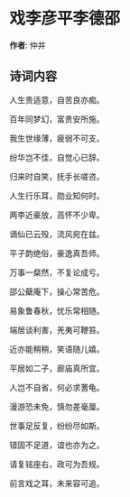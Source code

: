 # 戏李彦平李德邵

**作者**: 仲并

## 诗词内容

人生贵适意，自苦良亦痴。

百年同梦幻，富贵安所施。

我生世缘薄，疲弱不可支。

纷华岂不佳，自觉心已辞。

归来时自笑，抚手长嗟咨。

人生行乐耳，勋业知何时。

两李近豪放，高怀不少卑。

谪仙已云殁，流风宛在兹。

平子韵绝俗，豪逸真吾师。

万事一粲然，不复论成亏。

邵公蘗庵下，操心常苦危。

易象鲁春秋，忧乐常相随。

端居谈利害，羌夷可鞭笞。

近亦能稍稍，笑语随儿嬉。

平居如二子，廊庙真所宜。

人岂不自省，何必求蓍龟。

漫游恐未免，慎勿差毫厘。

世事足反复，纷纷尽如斯。

错固不足道，谊也亦为之。

请复铭座右，政可为吾规。

前言戏之耳，未来容可追。

